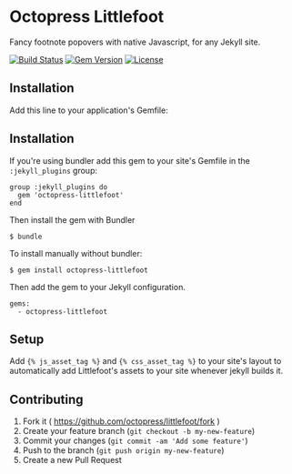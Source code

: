 # Octopress Littlefoot

Fancy footnote popovers with native Javascript, for any Jekyll site.

[![Build Status](http://img.shields.io/travis/octopress/littlefoot.svg)](https://travis-ci.org/octopress/littlefoot)
[![Gem Version](http://img.shields.io/gem/v/octopress-littlefoot.svg)](https://rubygems.org/gems/octopress-littlefoot)
[![License](http://img.shields.io/:license-mit-blue.svg)](http://octopress.mit-license.org)

## Installation

Add this line to your application's Gemfile:

## Installation

If you're using bundler add this gem to your site's Gemfile in the `:jekyll_plugins` group:

    group :jekyll_plugins do
      gem 'octopress-littlefoot'
    end

Then install the gem with Bundler

    $ bundle

To install manually without bundler:

    $ gem install octopress-littlefoot

Then add the gem to your Jekyll configuration.

    gems:
      - octopress-littlefoot

## Setup

Add `{% js_asset_tag %}` and `{% css_asset_tag %}` to your
site's layout to automatically add Littlefoot's assets to your site
whenever jekyll builds it.

## Contributing

1. Fork it ( https://github.com/octopress/littlefoot/fork )
2. Create your feature branch (`git checkout -b my-new-feature`)
3. Commit your changes (`git commit -am 'Add some feature'`)
4. Push to the branch (`git push origin my-new-feature`)
5. Create a new Pull Request

